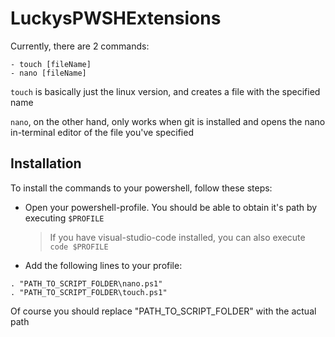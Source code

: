 # LuckysPWSHExtensions

Currently, there are 2 commands:
```
- touch [fileName]
- nano [fileName]
```

```touch``` is basically just the linux version, and creates a file with the specified name

```nano```, on the other hand, only works when git is installed and opens the nano in-terminal editor of the file you've specified



## Installation
To install the commands to your powershell, follow these steps:

- Open your powershell-profile. You should be able to obtain it's path by executing ```$PROFILE```
	> If you have visual-studio-code installed, you can also execute ```code $PROFILE```

- Add the following lines to your profile:
```
. "PATH_TO_SCRIPT_FOLDER\nano.ps1"
. "PATH_TO_SCRIPT_FOLDER\touch.ps1"
```

Of course you should replace "PATH_TO_SCRIPT_FOLDER" with the actual path

